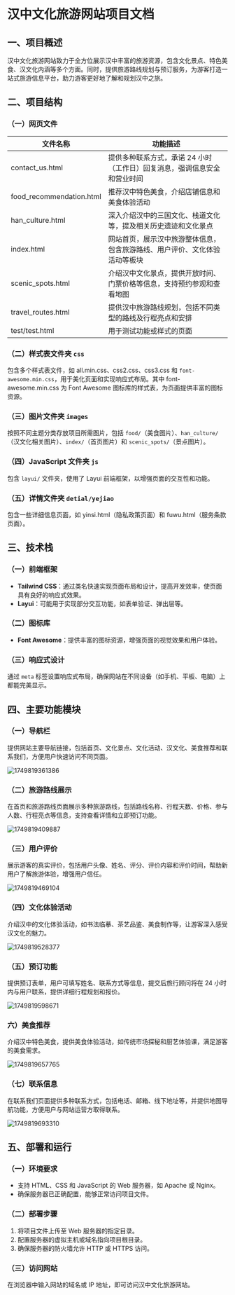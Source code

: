# 汉中文化旅游网站项目文档

## 一、项目概述

汉中文化旅游网站致力于全方位展示汉中丰富的旅游资源，包含文化景点、特色美食、汉文化内涵等多个方面。同时，提供旅游路线规划与预订服务，为游客打造一站式旅游信息平台，助力游客更好地了解和规划汉中之旅。

## 二、项目结构

### （一）网页文件

| 文件名称                 | 功能描述                                                     |
| ------------------------ | ------------------------------------------------------------ |
| contact_us.html          | 提供多种联系方式，承诺 24 小时（工作日）回复消息，强调信息安全和营业时间 |
| food_recommendation.html | 推荐汉中特色美食，介绍店铺信息和美食体验活动                 |
| han_culture.html         | 深入介绍汉中的三国文化、栈道文化等，提及相关历史遗迹和文化景点 |
| index.html               | 网站首页，展示汉中旅游整体信息，包含旅游路线、用户评价、文化体验活动等板块 |
| scenic_spots.html        | 介绍汉中文化景点，提供开放时间、门票价格等信息，支持预约参观和查看地图 |
| travel_routes.html       | 提供汉中旅游路线规划，包括不同类型的路线及行程亮点和安排     |
| test/test.html           | 用于测试功能或样式的页面                                     |

### （二）样式表文件夹 `css`

包含多个样式表文件，如 all.min.css、css2.css、css3.css 和 `font-awesome.min.css`，用于美化页面和实现响应式布局。其中 font-awesome.min.css 为 Font Awesome 图标库的样式表，为页面提供丰富的图标资源。

### （三）图片文件夹 `images`

按照不同主题分类存放项目所需图片，包括 `food/`（美食图片）、`han_culture/`（汉文化相关图片）、`index/`（首页图片）和 `scenic_spots/`（景点图片）。

### （四）JavaScript 文件夹 `js`

包含 `layui/` 文件夹，使用了 Layui 前端框架，以增强页面的交互性和功能。

### （五）详情文件夹 `detial/yejiao`

包含一些详细信息页面，如 yinsi.html（隐私政策页面）和 fuwu.html（服务条款页面）。

## 三、技术栈

### （一）前端框架

- **Tailwind CSS**：通过类名快速实现页面布局和设计，提高开发效率，使页面具有良好的响应式效果。
- **Layui**：可能用于实现部分交互功能，如表单验证、弹出层等。

### （二）图标库

- **Font Awesome**：提供丰富的图标资源，增强页面的视觉效果和用户体验。

### （三）响应式设计

通过 `meta` 标签设置响应式布局，确保网站在不同设备（如手机、平板、电脑）上都能完美显示。

## 四、主要功能模块

### （一）导航栏

提供网站主要导航链接，包括首页、文化景点、文化活动、汉文化、美食推荐和联系我们，方便用户快速访问不同页面。

![1749819361386](images/md/首页.png)

### （二）旅游路线展示

在首页和旅游路线页面展示多种旅游路线，包括路线名称、行程天数、价格、参与人数、行程亮点等信息，支持查看详情和立即预订功能。

![1749819409887](images/md/预定.png)

### （三）用户评价

展示游客的真实评价，包括用户头像、姓名、评分、评价内容和评价时间，帮助新用户了解旅游体验，增强用户信任。

![1749819469104](images/md/客户评价.png)

### （四）文化体验活动

介绍汉中的文化体验活动，如书法临摹、茶艺品鉴、美食制作等，让游客深入感受汉文化的魅力。

![1749819528377](images/md/文化体验.png)

### （五）预订功能

提供预订表单，用户可填写姓名、联系方式等信息，提交后旅行顾问将在 24 小时内与用户联系，提供详细行程规划和报价。

![1749819598671](images/md/预定.png)

### 六）美食推荐

介绍汉中特色美食，提供美食体验活动，如传统市场探秘和厨艺体验课，满足游客的美食需求。

![1749819657765](images/md/美食推荐.png)

### （七）联系信息

在联系我们页面提供多种联系方式，包括电话、邮箱、线下地址等，并提供地图导航功能，方便用户与网站运营方取得联系。

![1749819693310](images/md/联系方式.png)

## 五、部署和运行

### （一）环境要求

- 支持 HTML、CSS 和 JavaScript 的 Web 服务器，如 Apache 或 Nginx。
- 确保服务器已正确配置，能够正常访问项目文件。

### （二）部署步骤

1. 将项目文件上传至 Web 服务器的指定目录。
2. 配置服务器的虚拟主机或域名指向项目根目录。
3. 确保服务器的防火墙允许 HTTP 或 HTTPS 访问。

### （三）访问网站

在浏览器中输入网站的域名或 IP 地址，即可访问汉中文化旅游网站。